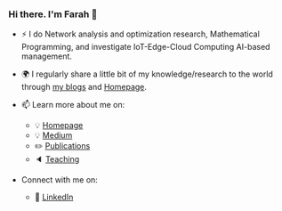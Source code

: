 
### Hi there. I'm Farah 👋

- :zap: I do Network analysis and optimization research, Mathematical Programming, and investigate IoT-Edge-Cloud Computing AI-based management.
- :earth_africa:  I regularly share a little bit of my knowledge/research to the world through [my blogs](https://medium.com/@...) and [Homepage](https://asfarah.github.io/HomePage/).

- 📫 Learn more about me on:  
  - :bulb: [Homepage](https://asfarah.github.io/HomePage/)
  - :bulb: [Medium](https://medium.com/@....)
  - :pencil2: [Publications](https://asfarah.github.io/HomePage/recherche.publication.html)
  - :speaker: [Teaching](https://asfarah.github.io/HomePage/enseignement.html)

- Connect with me on:
  - :office: [LinkedIn](https://www.linkedin.com/in/llllll/)
  
<!---
ASFarah/ASFarah is a ✨ special ✨ repository because its `README.md` (this file) appears on your GitHub profile.
You can click the Preview link to take a look at your changes.
--->
